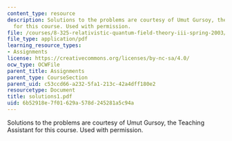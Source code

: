 ```yaml
---
content_type: resource
description: Solutions to the problems are courtesy of Umut Gursoy, the Teaching Assistant
  for this course. Used with permission.
file: /courses/8-325-relativistic-quantum-field-theory-iii-spring-2003/6b52918e7f01629a578d245281a5c94a_solutions1.pdf
file_type: application/pdf
learning_resource_types:
- Assignments
license: https://creativecommons.org/licenses/by-nc-sa/4.0/
ocw_type: OCWFile
parent_title: Assignments
parent_type: CourseSection
parent_uid: c53ccd66-a232-5fa1-213c-42a4dff180e2
resourcetype: Document
title: solutions1.pdf
uid: 6b52918e-7f01-629a-578d-245281a5c94a
---
```

Solutions to the problems are courtesy of Umut Gursoy, the Teaching Assistant for this course. Used with permission.